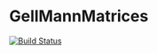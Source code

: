 # GellMannMatrices

[![Build Status](https://github.com/thchr/GellMannMatrices.jl/actions/workflows/CI.yml/badge.svg?branch=main)](https://github.com/thchr/GellMannMatrices.jl/actions/workflows/CI.yml?query=branch%3Amain)
